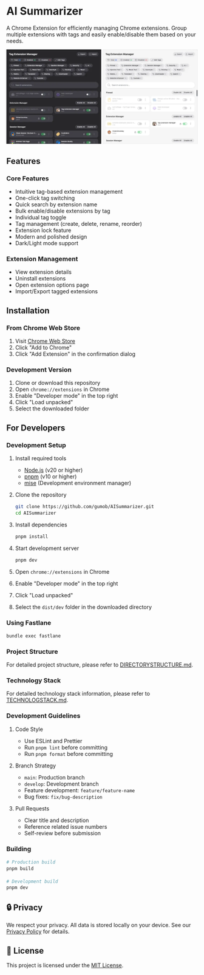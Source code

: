 # AI Summarizer

A Chrome Extension for efficiently managing Chrome extensions. Group multiple extensions with tags and easily enable/disable them based on your needs.

<div class="grid" markdown>

![Screenshot](screenshot.webp)

</div>

## Features

### Core Features

- Intuitive tag-based extension management
- One-click tag switching
- Quick search by extension name
- Bulk enable/disable extensions by tag
- Individual tag toggle
- Tag management (create, delete, rename, reorder)
- Extension lock feature
- Modern and polished design
- Dark/Light mode support

### Extension Management

- View extension details
- Uninstall extensions
- Open extension options page
- Import/Export tagged extensions

## Installation

### From Chrome Web Store

1. Visit [Chrome Web Store](https://chrome.google.com/webstore/detail/ai-summarizer/...)
2. Click "Add to Chrome"
3. Click "Add Extension" in the confirmation dialog

### Development Version

1. Clone or download this repository
2. Open `chrome://extensions` in Chrome
3. Enable "Developer mode" in the top right
4. Click "Load unpacked"
5. Select the downloaded folder

## For Developers

### Development Setup

1. Install required tools

   - [Node.js](https://nodejs.org/) (v20 or higher)
   - [pnpm](https://pnpm.io/) (v10 or higher)
   - [mise](https://mise.jdx.dev/) (Development environment manager)

2. Clone the repository

   ```bash
   git clone https://github.com/gumob/AISummarizer.git
   cd AISummarizer
   ```

3. Install dependencies

   ```bash
   pnpm install
   ```

4. Start development server

   ```bash
   pnpm dev
   ```

5. Open `chrome://extensions` in Chrome
6. Enable "Developer mode" in the top right
7. Click "Load unpacked"
8. Select the `dist/dev` folder in the downloaded directory

### Using Fastlane

```bash
bundle exec fastlane
```

### Project Structure

For detailed project structure, please refer to [DIRECTORYSTRUCTURE.md](./DIRECTORYSTRUCTURE.md).

### Technology Stack

For detailed technology stack information, please refer to [TECHNOLOGSTACK.md](./TECHNOLOGSTACK.md).

### Development Guidelines

1. Code Style

   - Use ESLint and Prettier
   - Run `pnpm lint` before committing
   - Run `pnpm format` before committing

2. Branch Strategy

   - `main`: Production branch
   - `develop`: Development branch
   - Feature development: `feature/feature-name`
   - Bug fixes: `fix/bug-description`

3. Pull Requests
   - Clear title and description
   - Reference related issue numbers
   - Self-review before submission

### Building

```bash
# Production build
pnpm build

# Development build
pnpm dev
```

## 🔒 Privacy

We respect your privacy. All data is stored locally on your device. See our [Privacy Policy](./PRIVACY.md) for details.

## 📝 License

This project is licensed under the [MIT License](./LICENSE).
